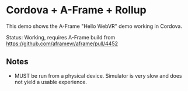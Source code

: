 # Cordova + A-Frame + Rollup

This demo shows the A-Frame "Hello WebVR" demo working in Cordova.

Status: Working, requires A-Frame build from https://github.com/aframevr/aframe/pull/4452

## Notes

- MUST be run from a physical device. Simulator is very slow and does not yield a usable experience.
